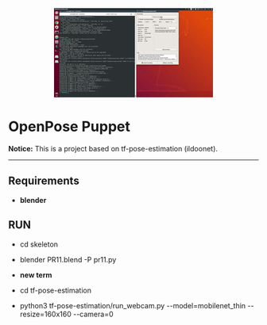 <div style="text-align:center"><img src ="./demo.gif" /></div>

# OpenPose Puppet

**Notice:**  This is a project based on tf-pose-estimation (ildoonet).

---

## Requirements
  - **blender**

## RUN
  - cd skeleton
  - blender PR11.blend -P pr11.py


  - **new term**
  - cd tf-pose-estimation
  - python3 tf-pose-estimation/run_webcam.py --model=mobilenet_thin --resize=160x160 --camera=0